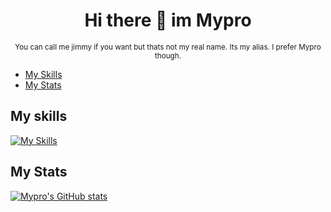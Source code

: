 <div align="center">
  <h1>Hi there 👋 im Mypro</h1>
  <sup>You can call me jimmy if you want but thats not my real name. Its my alias. I prefer Mypro though.</sup>
</div>

<div>
  
 - [My Skills](https://github.com/JimmyTarson12#my-skills)
 - [My Stats](https://github.com/JimmyTarson12#my-stats)

</div>

## My skills

[![My Skills](https://skillicons.dev/icons?i=js,html,css)](https://skillicons.dev)

## My Stats

[![Mypro's GitHub stats](https://github-readme-stats.vercel.app/api?username=JimmyTarson12&theme=toykonight)](https://github.com/JimmyTarson12/github-readme-stats)
